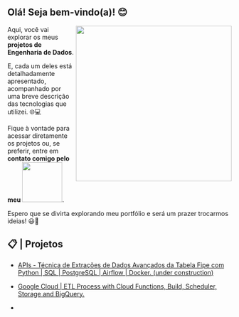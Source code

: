 ## Olá! Seja bem-vindo(a)! 😊

<img align='right' src='https://media.giphy.com/media/v1.Y2lkPTc5MGI3NjExYmVibXc1cDB1cWJ4Zmc1Y2s2YTUxcjNtZGdxcHp4MjdvcjRhZnVlNyZlcD12MV9pbnRlcm5hbF9naWZfYnlfaWQmY3Q9Zw/gh0RRgkTXedvF0pDc0/giphy.gif'  width='350'>

Aqui, você vai explorar os meus **projetos de Engenharia de Dados**.

E, cada um deles está detalhadamente apresentado, acompanhado por uma breve descrição das tecnologias que utilizei. 🌐💻

Fique à vontade para acessar diretamente os projetos ou, se preferir, entre em **contato comigo pelo meu <a href="https://www.linkedin.com/in/devguilhermecarvalho/" target="_blank"><img src="https://img.shields.io/badge/LinkedIn-0077B5?style=for-the-badge&logo=linkedin&logoColor=white" target="_blank" width='90'></a>**.

Espero que se divirta explorando meu portfólio e será um prazer trocarmos ideias! 😃🌟

## 📋 | Projetos

- <a href="https://github.com/devguilhermecarvalho/api-fipe-extractor">APIs - Técnica de Extrações de Dados Avançados da Tabela Fipe com Python | SQL | PostgreSQL | Airflow | Docker. (under construction)</a>

- <a href="https://github.com/devguilhermecarvalho/gcloud-automated-marketdata">Google Cloud | ETL Process with Cloud Functions, Build, Scheduler, Storage and BigQuery.</a>

-
